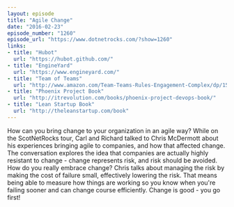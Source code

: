 ```yaml
---
layout: episode
title: "Agile Change"
date: "2016-02-23"
episode_number: "1260"
episode_url: "https://www.dotnetrocks.com/?show=1260"
links:
- title: "Hubot"
  url: "https://hubot.github.com/"
- title: "EngineYard"
  url: "https://www.engineyard.com/"
- title: "Team of Teams"
  url: "http://www.amazon.com/Team-Teams-Rules-Engagement-Complex/dp/1591847486"
- title: "Phoenix Project Book"
  url: "http://itrevolution.com/books/phoenix-project-devops-book/"
- title: "Lean Startup Book"
  url: "http://theleanstartup.com/book"
---
```


How can you bring change to your organization in an agile way? While on the ScotNetRocks tour, Carl and Richard talked to Chris McDermott about his experiences bringing agile to companies, and how that affected change. The conversation explores the idea that companies are actually highly resistant to change - change represents risk, and risk should be avoided. How do you really embrace change? Chris talks about managing the risk by making the cost of failure small, effectively lowering the risk. That means being able to measure how things are working so you know when you're failing sooner and can change course efficiently. Change is good - you go first!
